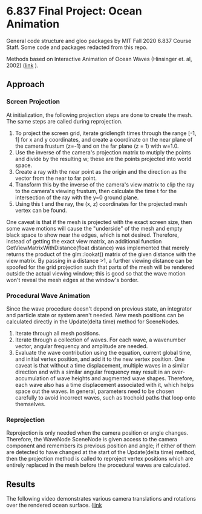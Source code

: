 # 6.837 Final Project: Ocean Animation

General code structure and gloo packages by MIT Fall 2020 6.837 Course Staff. Some code and packages redacted from this repo.

Methods based on Interactive Animation of Ocean Waves (Hinsinger et. al, 2002) ([link](https://hal.inria.fr/inria-00537490/document) ).

## Approach

### Screen Projection 
At initialization, the following projection steps are done to create the mesh. The same steps are called during reprojection. 
1. To project the screen grid, iterate gridlength times through the range [-1, 1] for x and y coordinates, and create a coordinate on the near plane of the camera frustum (z=-1) and on the far plane (z = 1) with w=1.0.
2. Use the inverse of the camera's projection matrix to mutiply the points and divide by the resulting w; these are the points projected into world space.
3. Create a ray with the near point as the origin and the direction as the vector from the near to far point.
4. Transform this by the inverse of the camera's view matrix to clip the ray to the camera's viewing frustum, then calculate the time t for the intersection of the ray with the y=0 ground plane.
5. Using this t and the ray, the (x, z) coordinates for the projected mesh vertex can be found.

One caveat is that if the mesh is projected with the exact screen size, then some wave motions will cause the "underside" of the mesh and empty black space to show near the edges, which is not desired. Therefore, instead of getting the exact view matrix, an additional function GetViewMatrixWithDistance(float distance) was implemented that merely returns the product of the glm::lookat() matrix of the given distance with the view matrix. By passing in a distance >1, a further viewing distance can be spoofed for the grid projection such that parts of the mesh will be rendered outside the actual viewing window; this is good so that the wave motion won't reveal the mesh edges at the window's border.
    
### Procedural Wave Animation
Since the wave procedure doesn't depend on previous state, an integrator and particle state or system aren't needed. New mesh positions can be calculated directly in the Update(delta time) method for SceneNodes.
1. Iterate through all mesh positions.
2. Iterate through a collection of waves. For each wave, a wavenumber vector, angular frequency and amplitude are needed. 
3. Evaluate the wave contribution using the equation, current global time, and initial vertex position, and add it to the new vertex position. 
One caveat is that without a time displacement, multiple waves in a similar direction and with a similar angular frequency may result in an over-accumulation of wave heights and augmented wave shapes. Therefore, each wave also has a time displacement associated with it, which helps space out the waves. In general, parameters need to be chosen carefully to avoid incorrect waves, such as trochoid paths that loop onto themselves. 

### Reprojection
Reprojection is only needed when the camera position or angle changes. Therefore, the WaveNode SceneNode is given access to the camera component and remembers its previous position and angle; if either of them are detected to have changed at the start of the Update(delta time) method, then the projection method is called to reproject vertex positions which are entirely replaced in the mesh before the procedural waves are calculated. 

## Results
The following video demonstrates various camera translations and rotations over the rendered ocean surface. ([link](https://youtu.be/SYxk9cNAIAk}{(https://youtu.be/SYxk9cNAIAk) )
